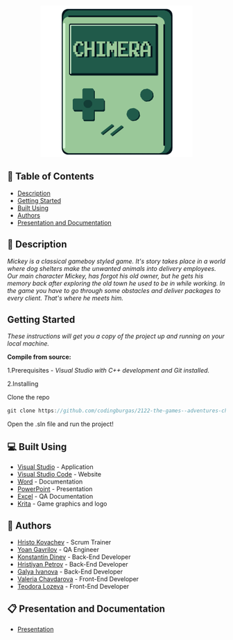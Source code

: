 <p align="center">
  <a href=" rel="noopener">
    <img src="Images/chimera_logo.png" alt="Logo" width=350" >
  </a>
</p>

## 📝 Table of Contents
- [Description](#description)
- [Getting Started](#start)
- [Built Using](#built_using)
- [Authors](#authors)
- [Presentation and Documentation](#documentation)

## 📖 Description <a name="description"></a>
*Mickey is a classical gameboy styled game. It's story takes place in a world where dog shelters make the unwanted animals into delivery employees. Our main character Mickey, has forgot his old owner, but he gets his memory back after exploring the old town he used to be in while working. In the game you have to go through some obstacles and deliver packages to every client. That's where he meets him.*

## Getting Started <a name="start"></a>
*These instructions will get you a copy of the project up and running on your local machine.*

**Compile from source:**

1.Prerequisites - 
*Visual Studio with C++ development and Git installed.*

2.Installing

Clone the repo

```cpp
git clone https://github.com/codingburgas/2122-the-games--adventures-chimera.git
```

Open the .sln file and run the project!

## 💻 Built Using <a name="built_using"></a>
- [Visual Studio](https://visualstudio.microsoft.com/) - Application
- [Visual Studio Code](https://code.visualstudio.com/) - Website
- [Word](https://www.microsoft.com/en-us/microsoft-365/word) - Documentation
- [PowerPoint](https://www.microsoft.com/en-us/microsoft-365/powerpoint) - Presentation
- [Excel](https://www.microsoft.com/en-us/microsoft-365/excel) - QA Documentation
- [Krita](https://krita.org/en/) - Game graphics and logo


## 👥 Authors <a name="authors"></a>
- [Hristo Kovachev](https://github.com/HPKovachev19) - Scrum Trainer
- [Yoan Gavrilov](https://github.com/YAGavrilov19) - QA Engineer
- [Konstantin Dinev](https://github.com/KKDinev20) - Back-End Developer
- [Hristiyan Petrov](https://github.com/HMPetrov20) - Back-End Developer
- [Galya Ivanova](https://github.com/GAIvanova20) - Back-End Developer
- [Valeria Chavdarova](https://github.com/VDChavdarova21) - Front-End Developer
- [Teodora Lozeva](https://github.com/TLLozeva21) - Front-End Developer

## 📋 Presentation and Documentation <a name="documentation"></a>
- [Presentation](https://github.com/codingburgas/2122-the-games--adventures-chimera/tree/main/Documents)

